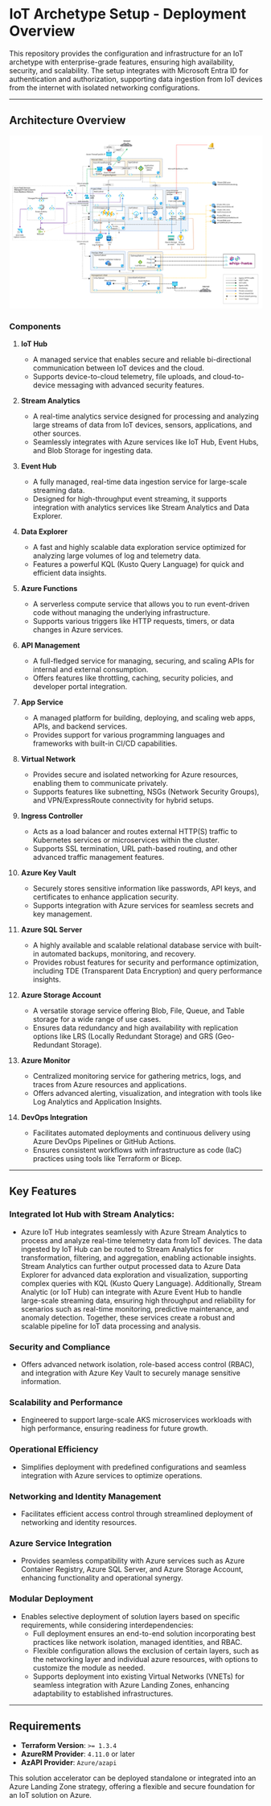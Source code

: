 # IoT Archetype Setup - Deployment Overview

This repository provides the configuration and infrastructure for an IoT archetype with enterprise-grade features, ensuring high availability, security, and scalability. The setup integrates with Microsoft Entra ID for authentication and authorization, supporting data ingestion from IoT devices from the internet with isolated networking configurations.

---

## **Architecture Overview**

![Architecture Overview](./images/iot.png "This is an image")

### **Components**

1. **IoT Hub**  
   - A managed service that enables secure and reliable bi-directional communication between IoT devices and the cloud.  
   - Supports device-to-cloud telemetry, file uploads, and cloud-to-device messaging with advanced security features.  

2. **Stream Analytics**  
   - A real-time analytics service designed for processing and analyzing large streams of data from IoT devices, sensors, applications, and other sources.  
   - Seamlessly integrates with Azure services like IoT Hub, Event Hubs, and Blob Storage for ingesting data.  

3. **Event Hub**  
   - A fully managed, real-time data ingestion service for large-scale streaming data.  
   - Designed for high-throughput event streaming, it supports integration with analytics services like Stream Analytics and Data Explorer.  

4. **Data Explorer**  
   - A fast and highly scalable data exploration service optimized for analyzing large volumes of log and telemetry data.  
   - Features a powerful KQL (Kusto Query Language) for quick and efficient data insights.  

5. **Azure Functions**  
   - A serverless compute service that allows you to run event-driven code without managing the underlying infrastructure.  
   - Supports various triggers like HTTP requests, timers, or data changes in Azure services.  

6. **API Management**  
   - A full-fledged service for managing, securing, and scaling APIs for internal and external consumption.  
   - Offers features like throttling, caching, security policies, and developer portal integration.  

7. **App Service**  
   - A managed platform for building, deploying, and scaling web apps, APIs, and backend services.  
   - Provides support for various programming languages and frameworks with built-in CI/CD capabilities.  

8. **Virtual Network**  
   - Provides secure and isolated networking for Azure resources, enabling them to communicate privately.  
   - Supports features like subnetting, NSGs (Network Security Groups), and VPN/ExpressRoute connectivity for hybrid setups.  

9. **Ingress Controller**  
   - Acts as a load balancer and routes external HTTP(S) traffic to Kubernetes services or microservices within the cluster.  
   - Supports SSL termination, URL path-based routing, and other advanced traffic management features.  

10. **Azure Key Vault**  
    - Securely stores sensitive information like passwords, API keys, and certificates to enhance application security.  
    - Supports integration with Azure services for seamless secrets and key management.  

11. **Azure SQL Server**  
    - A highly available and scalable relational database service with built-in automated backups, monitoring, and recovery.  
    - Provides robust features for security and performance optimization, including TDE (Transparent Data Encryption) and query performance insights.  

12. **Azure Storage Account**  
    - A versatile storage service offering Blob, File, Queue, and Table storage for a wide range of use cases.  
    - Ensures data redundancy and high availability with replication options like LRS (Locally Redundant Storage) and GRS (Geo-Redundant Storage).  
13. **Azure Monitor**  
    - Centralized monitoring service for gathering metrics, logs, and traces from Azure resources and applications.  
    - Offers advanced alerting, visualization, and integration with tools like Log Analytics and Application Insights.  

14. **DevOps Integration**  
    - Facilitates automated deployments and continuous delivery using Azure DevOps Pipelines or GitHub Actions.  
    - Ensures consistent workflows with infrastructure as code (IaC) practices using tools like Terraform or Bicep.  

--- 

## Key Features
### Integrated Iot Hub with Stream Analytics: 
- Azure IoT Hub integrates seamlessly with Azure Stream Analytics to process and analyze real-time telemetry data from IoT devices. The data ingested by IoT Hub can be routed to Stream Analytics for transformation, filtering, and aggregation, enabling actionable insights. Stream Analytics can further output processed data to Azure Data Explorer for advanced data exploration and visualization, supporting complex queries with KQL (Kusto Query Language). Additionally, Stream Analytic (or IoT Hub) can integrate with Azure Event Hub to handle large-scale streaming data, ensuring high throughput and reliability for scenarios such as real-time monitoring, predictive maintenance, and anomaly detection. Together, these services create a robust and scalable pipeline for IoT data processing and analysis.

### **Security and Compliance**
- Offers advanced network isolation, role-based access control (RBAC), and integration with Azure Key Vault to securely manage sensitive information.

### **Scalability and Performance**
- Engineered to support large-scale AKS microservices workloads with high performance, ensuring readiness for future growth.

### **Operational Efficiency**
- Simplifies deployment with predefined configurations and seamless integration with Azure services to optimize operations.

### **Networking and Identity Management**
- Facilitates efficient access control through streamlined deployment of networking and identity resources.

### **Azure Service Integration**
- Provides seamless compatibility with Azure services such as Azure Container Registry, Azure SQL Server, and Azure Storage Account, enhancing functionality and operational synergy.

### **Modular Deployment**
- Enables selective deployment of solution layers based on specific requirements, while considering interdependencies:
  - Full deployment ensures an end-to-end solution incorporating best practices like network isolation, managed identities, and RBAC.
  - Flexible configuration allows the exclusion of certain layers, such as the networking layer and individual azure resources, with options to customize the module as needed.
  - Supports deployment into existing Virtual Networks (VNETs) for seamless integration with Azure Landing Zones, enhancing adaptability to established infrastructures.

---

## **Requirements**

- **Terraform Version**: `>= 1.3.4`
- **AzureRM Provider**: `4.11.0` or later
- **AzAPI Provider**: `Azure/azapi`

This solution accelerator can be deployed standalone or integrated into an Azure Landing Zone strategy, offering a flexible and secure foundation for an IoT solution on Azure.

